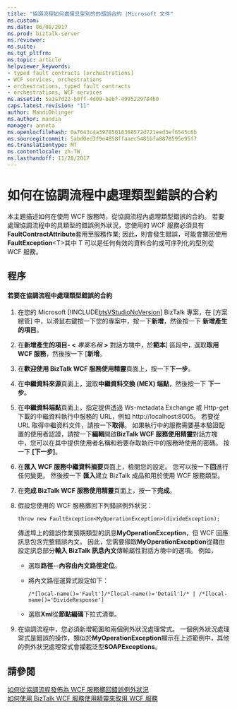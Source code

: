 ```yaml
---
title: "協調流程如何處理具型別的的錯誤合約 |Microsoft 文件"
ms.custom: 
ms.date: 06/08/2017
ms.prod: biztalk-server
ms.reviewer: 
ms.suite: 
ms.tgt_pltfrm: 
ms.topic: article
helpviewer_keywords:
- typed fault contracts [orchestrations]
- WCF services, orchestrations
- orchestrations, typed fault contracts
- orchestrations, WCF services
ms.assetid: 5a1a7d22-b0ff-4d09-bebf-4995229784b0
caps.latest.revision: "11"
author: MandiOhlinger
ms.author: mandia
manager: anneta
ms.openlocfilehash: 0a7643c4a39785018368572d721eed3ef6545c6b
ms.sourcegitcommit: 5abd0ed3f9e4858ffaaec5481bfa8878595e95f7
ms.translationtype: MT
ms.contentlocale: zh-TW
ms.lasthandoff: 11/28/2017
---
```

# <a name="how-to-handle-typed-fault-contracts-in-orchestrations"></a>如何在協調流程中處理類型錯誤的合約
本主題描述如何在使用 WCF 服務時，從協調流程內處理類型錯誤的合約。 若要處理協調流程中的具類型的錯誤例外狀況，您使用的 WCF 服務必須具有**FaultContractAttribute**套用至服務作業; 因此，則會發生錯誤，可能會擲回使用**FaultException**\<T\>其中 T 可以是任何有效的資料合約或可序列化的型別從 WCF 服務。  
  
## <a name="procedures"></a>程序  
  
#### <a name="to-handle-typed-fault-contracts-in-orchestrations"></a>若要在協調流程中處理類型錯誤的合約  
  
1.  在您的 Microsoft [!INCLUDE[btsVStudioNoVersion](../includes/btsvstudionoversion-md.md)] BizTalk 專案，在 [方案總管] 中，以滑鼠右鍵按一下您的專案中，按一下**新增**，然後按一下 **新增產生的項目**。  
  
2.  在**新增產生的項目- \<** *專案名稱* **\>** 對話方塊中，於**範本**] 區段中，選取**取用 WCF 服務**，然後按一下 [**新增**。  
  
3.  在**歡迎使用 BizTalk WCF 服務使用精靈**頁面上，按一下**下一步**。  
  
4.  在**中繼資料來源**頁面上，選取**中繼資料交換 (MEX) 端點**，然後按一下 **下一步**。  
  
5.  在**中繼資料端點**頁面上，指定提供透過 Ws-metadata Exchange 或 Http-get 下載的中繼資料執行中服務的 URL，例如 http://localhost:8005。 若要從 URL 取得中繼資料文件，請按一下**取得**。 如果執行中的服務需要基本驗證配置的使用者認證，請按一下**編輯**開啟**BizTalk WCF 服務使用精靈**對話方塊中，您可以在其中提供使用者名稱和若要存取執行中的服務時使用的密碼。 按一下 **[下一步]**。  
  
6.  在**匯入 WCF 服務中繼資料摘要**頁面上，檢閱您的設定。 您可以按一下**回**進行任何變更。 然後按一下 **匯入**建立 BizTalk 成品和用於使用 WCF 服務類型。  
  
7.  在**完成 BizTalk WCF 服務使用精靈**頁面上，按一下**完成**。  
  
8.  假設您使用的 WCF 服務擲回下列錯誤例外狀況：  
  
    ```  
    throw new FaultException<MyOperationException>(divideException);  
    ```  
  
     傳送埠上的錯誤作業預期類型的訊息**MyOperationException**，但 WCF 回應訊息包含完整錯誤內文。 因此，您需要擷取**MyOperationException**從藉由設定訊息部分**輸入 BizTalk 訊息內文**傳輸屬性對話方塊中的選項。 例如，  
  
    -   選取**路徑--內容由內文路徑定位**。  
  
    -   將內文路徑運算式設定如下：  
  
        ```  
        /*[local-name()='Fault']/*[local-name()='Detail']/* | /*[local-name()='DivideResponse']  
        ```  
  
    -   選取**Xml**從**節點編碼**下拉式清單。  
  
9. 在協調流程中，您必須新增範圍和兩個例外狀況處理常式。 一個例外狀況處理常式是錯誤的操作，類似於**MyOperationException**顯示在上述範例中，其他的例外狀況處理常式會攔截泛型**SOAPExceptions**。  
  
## <a name="see-also"></a>請參閱  
 [如何從協調流程發佈為 WCF 服務擲回錯誤例外狀況](../core/how-to-throw-fault-exceptions-from-orchestrations-published-as-wcf-services.md)   
 [如何使用 BizTalk WCF 服務使用精靈來取用 WCF 服務](../core/how-to-use-the-biztalk-wcf-service-consuming-wizard-to-consume-a-wcf-service.md)